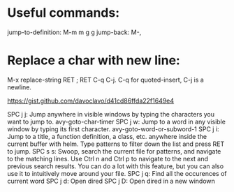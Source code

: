 # Useful commands:

jump-to-definition: M-m m g g
jump-back: M-,

# Replace a char with new line:
  M-x replace-string RET ; RET C-q C-j.
  C-q for quoted-insert,
  C-j is a newline.

https://gist.github.com/davoclavo/d41cd86ffda22f1649e4
  
  
SPC j j: Jump anywhere in visible windows by typing the characters you want to jump to. avy-goto-char-timer
SPC j w: Jump to a word in any visible window by typing its first character. avy-goto-word-or-subword-1
SPC j i: Jump to a title, a function definition, a class, etc. anywhere inside the current buffer with helm. Type patterns to filter down the list and press RET to jump.
SPC s s: Swoop, search the current file for patterns, and navigate to the matching lines. Use Ctrl n and Ctrl p to navigate to the next and previous search results. You can do a lot with this feature, but you can also use it to intuitively move around your file.
SPC j q: Find all the occurences of current word
SPC j d: Open dired
SPC j D: Open dired in a new windown
